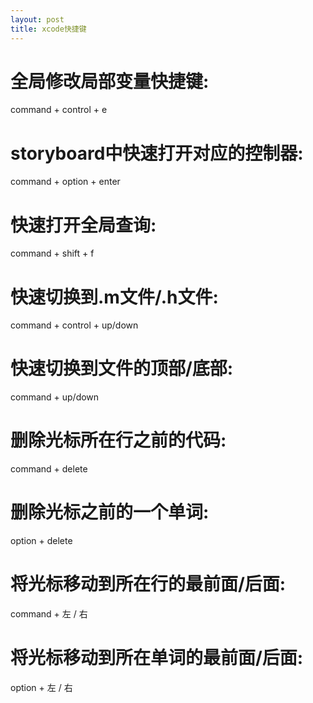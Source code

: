 ```yaml
---
layout: post
title: xcode快捷键
---
```


# 全局修改局部变量快捷键:
command + control + e

# storyboard中快速打开对应的控制器:
command + option + enter

# 快速打开全局查询:
command + shift + f

# 快速切换到.m文件/.h文件:
command + control + up/down

# 快速切换到文件的顶部/底部:
command + up/down

# 删除光标所在行之前的代码:
command + delete

# 删除光标之前的一个单词:
option + delete

# 将光标移动到所在行的最前面/后面:
command + 左 / 右

# 将光标移动到所在单词的最前面/后面:
option + 左 / 右
